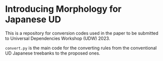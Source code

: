 # Introducing Morphology for Japanese UD

This is a repository for conversion codes used in the paper to be submitted to Universal Dependencies Workshop (UDW) 2023.

`convert.py` is the main code for the converting rules from the conventional UD Japanese treebanks to the proposed ones.